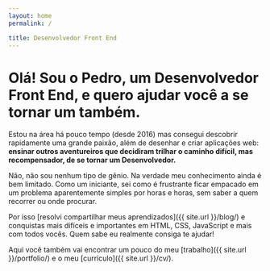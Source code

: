 ```yaml
---
layout: home
permalink: /

title: Desenvolvedor Front End
---
```


# Olá! Sou o Pedro, um Desenvolvedor Front End, e quero ajudar você a se tornar um também.

Estou na área há pouco tempo (desde 2016) mas consegui descobrir rapidamente uma grande paixão, além de desenhar e criar aplicações web: __ensinar outros aventureiros que decidiram trilhar o caminho difícil, mas recompensador, de se tornar um Desenvolvedor.__

Não, não sou nenhum tipo de gênio. Na verdade meu conhecimento ainda é bem limitado. Como um iniciante, sei como é frustrante ficar empacado em um problema aparentemente simples por horas e horas, sem saber a quem recorrer ou onde procurar.

Por isso [resolvi compartilhar meus aprendizados]({{ site.url }}/blog/) e conquistas mais difíceis e importantes em HTML, CSS, JavaScript e mais com todos vocês. Quem sabe eu realmente consiga te ajudar!

Aqui você também vai encontrar um pouco do meu [trabalho]({{ site.url }}/portfolio/) e o meu [currículo]({{ site.url }}/cv/).
